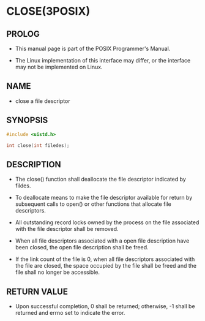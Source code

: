 # CLOSE(3POSIX)

## PROLOG

- This manual page is part of the POSIX Programmer's Manual.

- The Linux implementation of this interface may differ, or the interface may not be implemented on Linux.

## NAME

- close a file descriptor

## SYNOPSIS

```c
#include <uistd.h>

int close(int filedes);
```

## DESCRIPTION

- The close() function shall deallocate the file descriptor indicated by fildes.

- To deallocate means to make the file descriptor available for return by subsequent calls to open() or other functions that allocate file descriptors.

- All outstanding record locks owned by the process on the file associated with the file descriptor shall be removed.

- When all file descriptors associated with a open file description have been closed, the open file description shall be freed.

- If the link count of the file is 0, when all file descriptors associated with the file are closed, the space occupied by the file shall be freed and the file shall no longer be accessible.

## RETURN VALUE

- Upon successful completion, 0 shall be returned; otherwise, -1 shall be returned and errno set to indicate the error.
